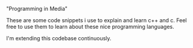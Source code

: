 "Programming in Media"

These are some code snippets i use to explain and learn c++ and c.
Feel free to use them to learn about these nice programming languages.

I'm extending this codebase continuously.